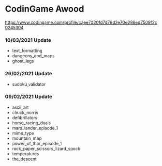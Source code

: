 # CodinGame Awood #

https://www.codingame.com/profile/caee7020fd7d79d2e70e286ed7509f2c0245304

### 10/03/2021 Update ###

* text_formatting
* dungeons_and_maps
* ghost_legs

### 26/02/2021 Update ###

* sudoku_validator

### 09/02/2021 Update ###

* ascii_art
* chuck_norris
* defibrillators
* horse_racing_duals
* mars_lander_episode_1
* mime_type
* mountain_map
* power_of_thor_episode_1
* rock_paper_scissors_lizard_spock
* temperatures
* the_descent
